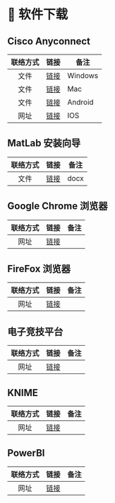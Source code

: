 # 📱 软件下载

## Cisco Anyconnect
| 联络方式 | 链接 | 备注 |
| :---: | :---: | --- |
| 文件 | [链接](https://cdn.jsdelivr.net/gh/PhoenixTechProject/BNBUHandbook/docs/assets/software/acWin.exe.exe) | Windows |
| 文件 | [链接](https://cdn.jsdelivr.net/gh/PhoenixTechProject/BNBUHandbook/docs/assets/software/acMac.pkg) | Mac |
| 文件 | [链接](https://cdn.jsdelivr.net/gh/PhoenixTechProject/BNBUHandbook/docs/assets/software/acAndroid.apk) | Android |
| 网址 | [链接](https://apps.apple.com/cn/app/cisco-secure-client/id1135064690) | IOS |

## MatLab 安装向导
| 联络方式 | 链接 | 备注 |
| :---: | :---: | --- |
| 文件 | [链接](https://cdn.jsdelivr.net/gh/PhoenixTechProject/BNBUHandbook/docs/assets/file/matlabintro.docx) | docx |

## Google Chrome 浏览器
| 联络方式 | 链接 | 备注 |
| :---: | :---: | --- |
| 网址 | [链接](https://www.google.cn/chrome/) | |

## FireFox 浏览器
| 联络方式 | 链接 | 备注 |
| :---: | :---: | --- |
| 网址 | [链接](https://www.firefox.com/en-US/?redirect_source=mozilla-org&utm_campaign=SET_DEFAULT_BROWSER) | |

## 电子竞技平台
| 联络方式 | 链接 | 备注 |
| :---: | :---: | --- |
| 网址 | [链接](https://store.steampowered.com/about/) | |

## KNIME
| 联络方式 | 链接 | 备注 |
| :---: | :---: | --- |
| 网址 | [链接](https://www.knime.com/downloads) | |

## PowerBI
| 联络方式 | 链接 | 备注 |
| :---: | :---: | --- |
| 网址 | [链接](https://www.microsoft.com/zh-tw/power-platform/products/power-bi/) | |
